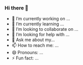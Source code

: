 ### Hi there 👋

<!--
**voidmaker69/voidmaker69** is a ✨ _special_ ✨ repository because its `README.md` (this file) appears on your GitHub profile.

Here are some ideas to get you started:
-->
- 🔭 I’m currently working on ...
- 🌱 I’m currently learning ...
- 👯 I’m looking to collaborate on ...
- 🤔 I’m looking for help with ...
- 💬 Ask me about my...
- 📫 How to reach me: ...
- 😄 Pronouns: ...
- ⚡ Fun fact: ...

